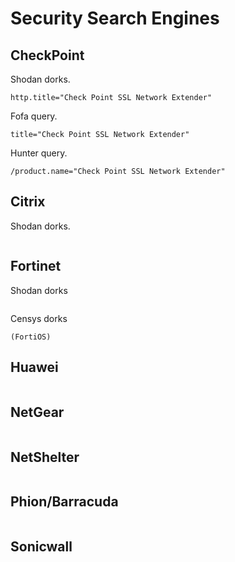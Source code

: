 # Security Search Engines

## CheckPoint

Shodan dorks.

```
http.title="Check Point SSL Network Extender"
```

Fofa query.

```
title="Check Point SSL Network Extender"
```

Hunter query.

```
/product.name="Check Point SSL Network Extender"
```

## Citrix

Shodan dorks.

```

```

## Fortinet

Shodan dorks

```

```

Censys dorks

```
(FortiOS)
```

## Huawei

```

```

## NetGear

```

```

## NetShelter

```

```

## Phion/Barracuda

```

```

## Sonicwall

```

```